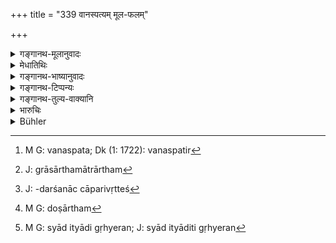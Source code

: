 +++
title = "339 वानस्पत्यम् मूल-फलम्"

+++

<details><summary>गङ्गानथ-मूलानुवादः</summary>

Fuel for fire and trees, roots and fruits, and grass, for feeding cows,—the taking of these Manu has declared to be no theft.—(339)
</details>

<details><summary>मेधातिथिः</summary>

वनस्पतय[^१३५] एव **वानस्पत्यं** वृक्षाः । स्वार्थे प्रत्ययः । **ग्रासार्थं** गृह्यमाणम् **अस्तेयं** वंशाङ्कुरादि । **मूलफलं** वनस्पतीनाम् अन्यद् बिससस्यादि । सूत्रादिगणे (म्ध् ८.३२६) अग्रासार्थं मूलफलाहरणे दण्ड उक्तः । **अस्तेय**वचनं **ग्रासार्थम्,** मात्रार्थम्[^१३६] अक्षीणवृत्तेर् अपि कथंचिज् जातलौल्यस्य स्मृत्यन्तरदर्शनात् स्वापरिवृत्तेश्[^१३७] च दण्डः । तथा च **गौतमः-** "पुष्पाणि स्ववद् आददीत फलानि चापरिवृत्तानाम्" (ग्ध् १२.२८) इति । **दार्वग्न्यार्थम्,**[^१३८] आहिताग्नेर् असंनिहिते वनस्पताव् उद्वात्य् अग्नौ तद्धारणार्थं काष्ठम् अदोषम्, पालाशीर् वा समिधो व्यादध्यात् । अप्रचुरपलाशे च ग्रामे कथं स्याद् इति यदि गृह्येरन्[^१३९] न दोषः । **तृणं च गोभ्यः** । तादर्थ्ये चतुर्थी । गोग्रहणात् प्रस्तारार्थं दोष एव । ये तु ग्रासार्थपदेन गवाम् अभिसंबन्धम् इच्छन्ति तेषां गोभ्य इति नोपपद्यते । षष्ठी हि तत्र युक्ता ॥ ८.३३९ ॥


[^१३९]:
     M G: syād ityādi gṛhyeran; J: syād ityāditi gṛhyeran


[^१३८]:
     M G: doṣārtham


[^१३७]:
     J: -darśanāc cāparivṛtteś


[^१३६]:
     J: grāsārthamātrārtham


[^१३५]:
     M G: vanaspata; Dk (1: 1722): vanaspatir
</details>

<details><summary>गङ्गानथ-भाष्यानुवादः</summary>

‘*Vānaspatyam*’ stands for *trees*, ‘*vanaspati*’;—the affix having the reflexive force. When this is taken ‘*for feeding cows*,’ it is not ‘theft.’

‘*Roots and fruits*’—of trees; as also lotus-roots, corns and so forth.

Under verse 326 *et seq*., punishment has been prescribed in connection with ‘roots and fruits,’ along with ‘yarns’ and other things,—when taken for purposes other than the feeding of cows. Hence when the act is here said to be ‘not theft,’ it refers only to cases where they are taken ‘*for feeding cows*.’

According to another Smṛti-text however, punishment has got to be inflicted in a case where the man is not suffering from any actual shortage, and he takes the things through sheer childishness; specially when they are within an enclosure. Says Gautama (12.28)—‘Fruits and flowers one may take as his own, of tre.es that are not enclosed.’

‘*Fuel for fire*’;—if the man who has set up the fire finds no trees near him, and finds that the fire would be extinguished, if he takes fuel for keeping it alive, there is no harm in this, he might supply the lire with fuel consisting of leaves; but in a village where leaves are not available in large quantities, if he takes some fuel, there can be no harm in this.

‘*Grass for cows*’;—the Dative in ‘*gobhyaḥ*’ means ‘for the sake of.’

In as much as the text specifies this, it would be wrong if the grass were taken for the purpose of making mats.

Some people hold that the term ‘grass’ itself indicates that it is meant for *cows*. But for them there would be no justification for the presence of the term ‘*for cows*,’ ‘*goḥbyaḥ* (*gobhyaḥ*?)’ (with the Dative); as in that case the Genitive would be the right form.—(339)
</details>

<details><summary>गङ्गानथ-टिप्पन्यः</summary>

This verse is quoted in *Vidhānapārijāta* (II, p. 252);—in
*Prāyaścittaviveka* (p. 116), which says that what is meant is that the
sin of the act is removed by the use mentioned, and *not* that it is not
a case of ‘theft’;—and in *Vivādacintāmaṇi* (p. 147), which says that
the ‘*fruits*’ meant should be such as do not belong to another person.
</details>

<details><summary>गङ्गानथ-तुल्य-वाक्यानि</summary>

*Gautama* (12.28).—‘One may take as one’s own, grass for a cow, and fuel
for his fire; as also flowers of creepers and trees and their fruit, if
these be unfenced.’

*Āpastamba* (1.28.1-6).—‘He who, under any condition whatsoever, covets
and takes another man’s property is a *thief*; thus teach Kautsa and
Hārīta, as well as Kaṇva and Puskarsādi. Vārsyāyani declares that there
are exceptions to this law, in regard to some things;—*e.g*., seeds
ripening in the pod, food for a draught-ox; if these are taken, the
owner should not forbid it. To take even these in large quantities is
sinful. Hārīta declares that in every case the permission of the owner
must he obtained first.’

*Yājñavalkya* (2.166).—‘Grass, fuel and flowers, the twice-born may take
from all places.’

*Smṛtyantara* (Aparārka, p. 774).—‘Grass, wood, flower or fruit—if one
takes any of these without permission, he deserves to have his hand cut
oil.’

*Nārada* (Theft, 22-24).—‘For stealing, wood, cane, grass and the
like...... vegetables, green roots, grass or flowers... a fine of five
times the value of the article stolen.’
</details>

<details><summary>भारुचिः</summary>

अग्निग्रहणाच् च लिङ्गात् सर्वम् एतद् यज्ञार्थम् अप्रत्यवायकरम् । तथा च वक्ष्यति- "आहरेत् त्रीणि वा द्वे वा" इति । तस्करप्रतिग्रहादिकर्तुर् ब्राह्मणस्य विजानतश् चोरसमत्वप्रदर्शनार्थम् इदम् आह दण्डार्थम् ॥ ८.३३८ ॥
</details>

<details><summary>Bühler</summary>

339	(The taking of) roots and of fruit from trees, of wood for a (sacrificial) fire, and of grass for feeding cows, Manu has declared (to be) no theft.
</details>
